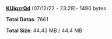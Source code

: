 [**KUiqzrQd**](/data/KUiqzrQd.txt) (07/12/22 - 23:28)- 1490 bytes

**Total Datas**: 7661

**Total Size**: 44.43 MB / 44.4 MB